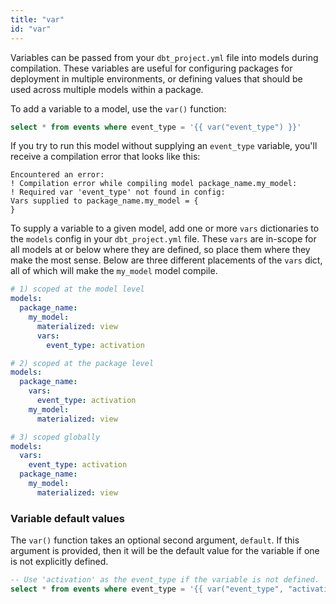 ```yaml
---
title: "var"
id: "var"
---
```


Variables can be passed from your `dbt_project.yml` file into models during compilation.
These variables are useful for configuring packages for deployment in multiple environments, or defining values that should be used across multiple models within a package.

To add a variable to a model, use the `var()` function:

<File name='my_model.sql'>

```sql
select * from events where event_type = '{{ var("event_type") }}'
```

</File>

If you try to run this model without supplying an `event_type` variable, you'll receive
a compilation error that looks like this:

```
Encountered an error:
! Compilation error while compiling model package_name.my_model:
! Required var 'event_type' not found in config:
Vars supplied to package_name.my_model = {
}
```

To supply a variable to a given model, add one or more `vars` dictionaries to the `models`
config in your `dbt_project.yml` file. These `vars` are in-scope for all models at or below
where they are defined, so place them where they make the most sense. Below are three different
placements of the `vars` dict, all of which will make the `my_model` model compile.

<File name='dbt_project.yml'>

```yaml
# 1) scoped at the model level
models:
  package_name:
    my_model:
      materialized: view
      vars:
        event_type: activation

# 2) scoped at the package level
models:
  package_name:
    vars:
      event_type: activation
    my_model:
      materialized: view

# 3) scoped globally
models:
  vars:
    event_type: activation
  package_name:
    my_model:
      materialized: view
```

</File>

### Variable default values

The `var()` function takes an optional second argument, `default`. If this argument is provided, then it will be the default value for the variable if one is not explicitly defined.

<File name='my_model.sql'>

```sql
-- Use 'activation' as the event_type if the variable is not defined.
select * from events where event_type = '{{ var("event_type", "activation") }}'
```

</File>
